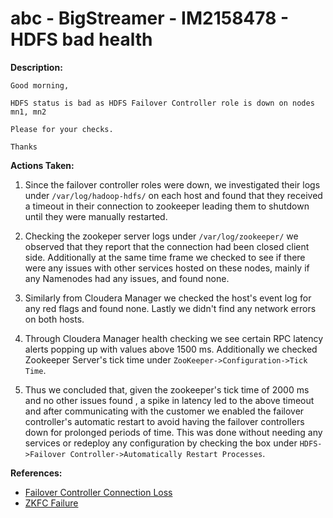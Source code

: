 # abc - BigStreamer - IM2158478 - HDFS bad health

<b>Description:</b>
```
Good morning,

HDFS status is bad as HDFS Failover Controller role is down on nodes mn1, mn2

Please for your checks.

Thanks
```

<b>Actions Taken:</b>

1. Since the failover controller roles were down, we investigated their logs under `/var/log/hadoop-hdfs/`
   on each host and found that they received a timeout in their connection to zookeeper leading them to
   shutdown until they were manually restarted.

2. Checking the zookeper server logs under `/var/log/zookeeper/` we observed that they report that the
   connection had been closed client side. Additionally at the same time frame we checked to see if
   there were any issues with other services hosted on these nodes, mainly if any Namenodes had any
   issues, and found none.

3. Similarly from Cloudera Manager we checked the host's event log for any red flags and found none.
   Lastly we didn't find any network errors on both hosts.

4. Through Cloudera Manager health checking we see certain RPC latency alerts popping up with values
   above 1500 ms. Additionally we checked Zookeeper Server's tick time under `ZooKeeper->Configuration->Tick Time`.

4. Thus we concluded that, given the zookeeper's tick time of 2000 ms and no other issues found
, a spike in latency led to the above timeout and after communicating with the customer
we enabled the failover controller's automatic restart to avoid having the failover controllers
down for prolonged periods of time. This was done without needing any services or redeploy any configuration
by checking the box under `HDFS->Failover Controller->Automatically Restart Processes`.

<b>References:</b>
- [Failover Controller Connection Loss](https://actorsfit.com/a?ID=01750-52f7ffb1-84f3-4d85-a855-e06d619799ce#:~:text=Modify%20the%20zookeeper%20configuration%20file.%20In%20zoo.cfg%2C%20modify,ticktime%20to%204000ms%2C%20and%20the%20default%20is%202000ms.)
- [ZKFC Failure](https://community.cloudera.com/t5/Support-Questions/Failover-Controllers-Health-Bad-leads-to-complete-HDFS/m-p/51717)
